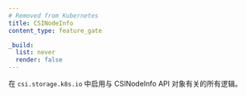 ```yaml
---
# Removed from Kubernetes
title: CSINodeInfo
content_type: feature_gate

_build:
  list: never
  render: false
---
```

<!--
Enable all logic related to the CSINodeInfo API object in `csi.storage.k8s.io`.
-->
在 `csi.storage.k8s.io` 中启用与 CSINodeInfo API 对象有关的所有逻辑。
